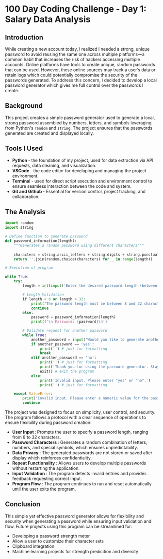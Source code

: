 # 100 Day Coding Challenge - Day 1: Salary Data Analysis

## Introduction
While creating a new account today, I realized I needed a strong, unique password to avoid reusing the same one across multiple platforms—a common habit that increases the risk of hackers accessing multiple accounts. Online platforms have tools to create unique, random passwords that can be used. However, these online sources may track a user’s data or retain logs which could potentially compromise the security of the passwords generated. To address this concern, I decided to develop a local password generator which gives me full control over the passwords I create.

## Background

This project creates a simple password generator used to generate a local, strong password assembled by numbers, letters, and symbols leveraging from Python's ```random``` and ```string```. The project ensures that the passwords generated are created and displayed locally. 

## Tools I Used

* <b> Python </b> - the foundation of my project, used for data extraction via API requests, data cleaning, and visualization.
* <b> VSCode </b> - the code editor for developing and managing the project environment.
* <b> Terminal </b> - used for direct script execution and environment control to ensure seamless interaction between the code and system.
* <b> Git and Github </b> - Essential for version control, project tracking, and collaboration.

## The Analysis

```Python
import random
import string

# Define function to generate password
def password_information(length):
    """Generates a random password using different characters"""
    
    characters = string.ascii_letters + string.digits + string.punctuation
    return ''.join(random.choice(characters) for _ in range(length))

# Execution of program

while True:
    try:
        length = int(input('Enter the desired password length (between 8 to 32 characters): '))

        # Length Validation
        if length < 8 or length > 32:
            print('The password length must be between 8 and 32 characters. Please try again.')
            continue
        else:
            password = password_information(length)
            print(f'\n Password: {password}\n')

        # Validate request for another password
        while True:
            another_password = input('Would you like to generate another password? (yes/no): ').strip().lower() # ensure input is case insensitive and no leading/trailing spaces
            if another_password == 'yes':
                print('') # just for formatting
                break
            elif another_password == 'no':
                print('') # just for formatting
                print('Thank you for using the password generator. Stay safe in cyberspace!')
                exit() # exit the program
            else:
                print('Invalid input. Please enter "yes" or "no".')
                print('') # just for formatting

    except ValueError:
        print('Invalid input. Please enter a numeric value for the password length.')
        continue
```
The project was designed to focus on simplicity, user control, and security. The program follows a protocol with a clear sequence of operations to ensure flexibility during password creation:
* <b> User Input </b>: Prompts the user to specify a password length, ranging from 8 to 32 characters.
* <b> Password Characters </b>: Generates a random combination of letters, numbers, and special symbols, which ensures unpredictability.
* <b> Data Privacy </b>: The generated passwords are not stored or saved after display which reinforces confidentiality.
* <b> Repeat Functionality </b>: Allows users to develop multiple passwords without restarting the application.
* <b> Input Validation </b>: The program detects invalid entries and provides feedback requesting correct input.
* <b> Program Flow </b>: The program continues to run and reset automatically until the user exits the program.

## Conclusion

This simple yet effective password generator allows for flexibility and security when generating a password while ensuring input validation and flow. Future projects using this program can be streamlined for:
* Developing a password strength meter
* Allow a user to customize their character sets
* Clipboard integration
* Machine learning projects for strength predicition and diversity